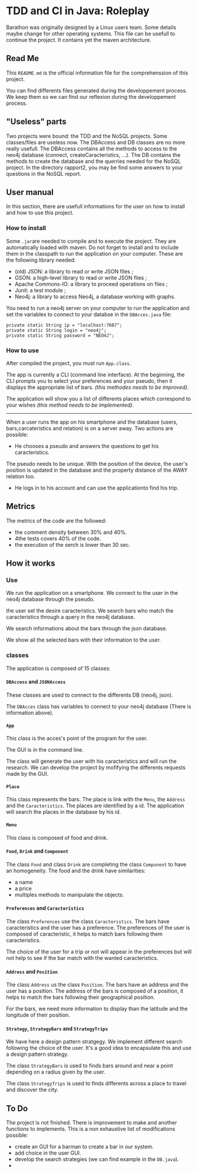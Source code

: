 # TDD and CI in Java: Roleplay

Barathon was originally designed by a Linux users team. Some details maybe change for other operating systems. This file can be usefull to continue the project.
It contains yet the maven architecture.

## Read Me
This `README.md` is the official information file for the comprehenssion of this project.

You can find differents files generated during the developpement process. We keep them so we can find our reflexion during the developpement process.

## "Useless" parts
Two projects were bound: the TDD and the NoSQL projects. Some classes/files are useless now. The DBAccess and DB classes are no more really usefull. The DBAccess contains all the methods to access to the neo4j database (connect, createCaracteristics, ...). The DB contains the methods to create the database and the querries needed for the NoSQL project.
In the directory rapport2, you may be find some answers to your questions in the NoSQL report.

## User manual
In this section, there are usefull informations for the user on how to install and how to use this project.

### How to install
Some `.jar`are needed to compile and to execute the project. They are automatically loaded with maven. Do not forget to install and to include them in the classpath to run the application on your computer.
These are the following library needed:
* (old) JSON: a library to read or write JSON files ;
* GSON: a high-level library to read or write JSON files ;
* Apache Commons-IO: a library to proceed operations on files ;
* Junit: a test module ;
* Neo4j: a library to access Neo4j, a database working with graphs.

You need to run a neo4j server on your computer to run the application and set the variables to connect to your databse in the `DBAcces.java` file:
```
private static String ip = "localhost:7687";
private static String login = "neo4j";
private static String password = "NEO4J";
```

### How to use
After compiled the project, you must run `App.class`.

The app is currently a CLI (command line interface). At the beginning, the CLI prompts you to select your preferences and your pseudo, then it displays the appropriate list of bars.
 *(this methodes needs to be improved)*.

The application will show you a list of differents places which correspond to your wishes *(this method needs to be implemented)*.

---

When a user runs the app on his smartphone and the database (users, bars,carcateristics and relation) is on a server away. Two actions are possible:
* He chooses a pseudo and answers the questions to get his caracteristics.

The pseudo needs to be unique. With the position of the device, the user's position is updated in the database and the property distance of the AWAY relation too.

* He logs in to his account and can use the applicationto find his trip.


## Metrics
The metrics of the code are the followed:
* the comment density between 30% and 40%.
* 4the tests covers 40% of the code.
* the execution of the serch is lower than 30 sec.

## How it works
### Use
We run the application on a smartphone. We connect to the user in the neo4j database through the pseudo.

the user set the desire caracteristics.
We search bars who match the caracteristics through a query in the neo4j database.

We search informations about the bars through the json database.

We show all the selected bars with their information to the user.

### classes
The application is composed of 15 classes:

#### `DBAccess` and `JSONAccess`
These classes are used to connect to the differents DB (neo4j, json).

The `DBAcces` class has variables to connect to your neo4j database (There is information above).

#### `App`
This class is the acces's point of the program for the user.

The GUI is in the command line.

The class will generate the user with his caracteristics and will run the research. We can develop the project by mofifying the differents requests made by the GUI.

#### `Place`
This class represents the bars. The place is link with the `Menu`, the `Address` and the `Caracteristics`. The places are identified by a id. The application will search the places in the database by his id.

#### `Menu`
This class is composed of food and drink.

#### `Food`, `Drink` and `Component`
The class `Food` and class `Drink` are completing the class `Component` to have an homogeneity. The food and the drink have similarities:
 * a name
 * a price
 * multiples methods to manipulate the objects.

#### `Preferences` and `Caracteristics`
The class `Preferences` use the class `Caracteristics`. The bars have caracteristics and the user has a preference. The preferences of the user is composed of caracteristic, it helps to match bars following them caracteristics.

The choice of the user for a trip or not will appear in the preferences but will not help to see if the bar match with the wanted caracteristics.

#### `Address` and `Position`
The class `Address` us the class `Position`. The bars have an address and the user has a position. The address of the bars is composed of a position, it helps to match the bars following their geographical position.

For the bars, we need more information to display than the latitude and the longitude of their position.

#### `Strategy`, `StrategyBars` and `StrategyTrips`
We have here a design pattern stratgegy. We implement different search following the choice of the user. It's a good idea to encapsulate this and use a design pattern strategy.

The class `StrategyBars` is used to finds bars around and near a point depending on a radius given by the user.

The class `StrategyTrips` is used to finds differents across a place to travel and discover the city.

## To Do
The project is not finished. There is improvement to make and another functions to implements.
This is a non exhaustive list of modifications possible:
 * create an GUI for a barman to create a bar in our system.
 * add choice in the user GUI.
 * develop the search strategies (we can find example in the `DB.java`).
 *
